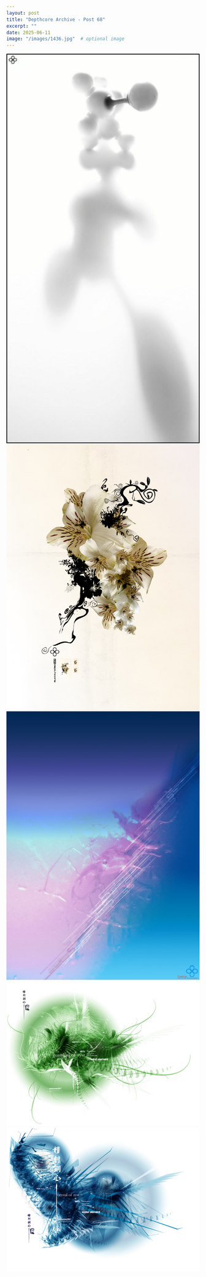 ```yaml
---
layout: post
title: "Depthcore Archive - Post 68"
excerpt: ""
date: 2025-06-11
image: "/images/1436.jpg"  # optional image
---
```


<img src="/images/1436.jpg">
<img src="/images/1437.jpg" alt="1437.jpg"/>
<img src="/images/1438.jpg" alt="1438.jpg"/>
<img src="/images/1439.jpg" alt="1439.jpg"/>
<img src="/images/1440.jpg" alt="1440.jpg"/>
